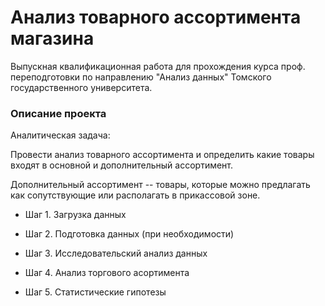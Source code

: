 # Анализ товарного ассортимента магазина  

Выпускная квалификационная работа для прохождения курса проф. переподготовки по направлению "Анализ данных" Томского государственного университета.

### Описание проекта

Аналитическая задача:

Провести анализ товарного ассортимента и определить какие товары входят в основной и дополнительный ассортимент.

Дополнительный ассортимент -- товары, которые можно предлагать как сопутствующие или располагать в прикассовой зоне.

- Шаг 1. Загрузка данных

- Шаг 2. Подготовка данных (при необходимости)

- Шаг 3. Исследовательский анализ данных

- Шаг 4. Анализ торгового асортимента

- Шаг 5. Статистические гипотезы